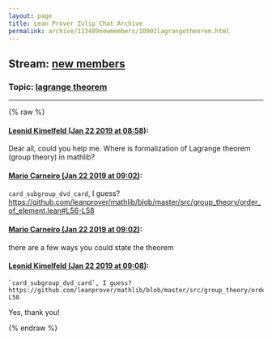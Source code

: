 ```yaml
---
layout: page
title: Lean Prover Zulip Chat Archive 
permalink: archive/113489newmembers/10902lagrangetheorem.html
---
```


## Stream: [new members](index.html)
### Topic: [lagrange theorem](10902lagrangetheorem.html)

---


{% raw %}
#### [ Leonid Kimelfeld (Jan 22 2019 at 08:58)](https://leanprover.zulipchat.com/#narrow/stream/113489-new%20members/topic/lagrange%20theorem/near/156586958):
Dear all, could you help me. Where is formalization of Lagrange theorem (group theory) in mathlib?

#### [ Mario Carneiro (Jan 22 2019 at 09:02)](https://leanprover.zulipchat.com/#narrow/stream/113489-new%20members/topic/lagrange%20theorem/near/156587176):
`card_subgroup_dvd_card`, I guess? https://github.com/leanprover/mathlib/blob/master/src/group_theory/order_of_element.lean#L56-L58

#### [ Mario Carneiro (Jan 22 2019 at 09:02)](https://leanprover.zulipchat.com/#narrow/stream/113489-new%20members/topic/lagrange%20theorem/near/156587186):
there are a few ways you could state the theorem

#### [ Leonid Kimelfeld (Jan 22 2019 at 09:08)](https://leanprover.zulipchat.com/#narrow/stream/113489-new%20members/topic/lagrange%20theorem/near/156587441):
```quote
`card_subgroup_dvd_card`, I guess? https://github.com/leanprover/mathlib/blob/master/src/group_theory/order_of_element.lean#L56-L58
```
 Yes, thank you!


{% endraw %}
